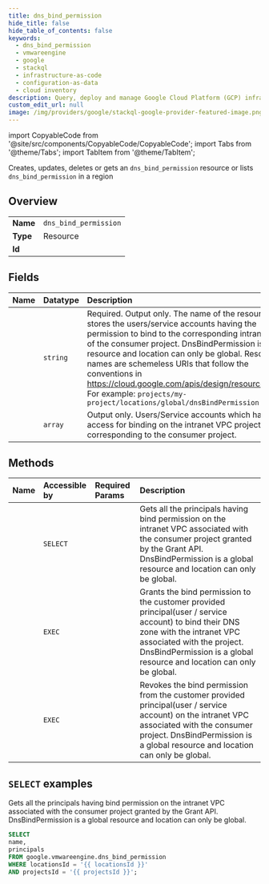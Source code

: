 ```yaml
---
title: dns_bind_permission
hide_title: false
hide_table_of_contents: false
keywords:
  - dns_bind_permission
  - vmwareengine
  - google
  - stackql
  - infrastructure-as-code
  - configuration-as-data
  - cloud inventory
description: Query, deploy and manage Google Cloud Platform (GCP) infrastructure and resources using SQL
custom_edit_url: null
image: /img/providers/google/stackql-google-provider-featured-image.png
---
```


import CopyableCode from '@site/src/components/CopyableCode/CopyableCode';
import Tabs from '@theme/Tabs';
import TabItem from '@theme/TabItem';

Creates, updates, deletes or gets an <code>dns_bind_permission</code> resource or lists <code>dns_bind_permission</code> in a region

## Overview
<table><tbody>
<tr><td><b>Name</b></td><td><code>dns_bind_permission</code></td></tr>
<tr><td><b>Type</b></td><td>Resource</td></tr>
<tr><td><b>Id</b></td><td><CopyableCode code="google.vmwareengine.dns_bind_permission" /></td></tr>
</tbody></table>

## Fields
| Name | Datatype | Description |
|:-----|:---------|:------------|
| <CopyableCode code="name" /> | `string` | Required. Output only. The name of the resource which stores the users/service accounts having the permission to bind to the corresponding intranet VPC of the consumer project. DnsBindPermission is a global resource and location can only be global. Resource names are schemeless URIs that follow the conventions in https://cloud.google.com/apis/design/resource_names. For example: `projects/my-project/locations/global/dnsBindPermission` |
| <CopyableCode code="principals" /> | `array` | Output only. Users/Service accounts which have access for binding on the intranet VPC project corresponding to the consumer project. |

## Methods
| Name | Accessible by | Required Params | Description |
|:-----|:--------------|:----------------|:------------|
| <CopyableCode code="get_dns_bind_permission" /> | `SELECT` | <CopyableCode code="locationsId, projectsId" /> | Gets all the principals having bind permission on the intranet VPC associated with the consumer project granted by the Grant API. DnsBindPermission is a global resource and location can only be global. |
| <CopyableCode code="grant" /> | `EXEC` | <CopyableCode code="locationsId, projectsId" /> | Grants the bind permission to the customer provided principal(user / service account) to bind their DNS zone with the intranet VPC associated with the project. DnsBindPermission is a global resource and location can only be global. |
| <CopyableCode code="revoke" /> | `EXEC` | <CopyableCode code="locationsId, projectsId" /> | Revokes the bind permission from the customer provided principal(user / service account) on the intranet VPC associated with the consumer project. DnsBindPermission is a global resource and location can only be global. |

## `SELECT` examples

Gets all the principals having bind permission on the intranet VPC associated with the consumer project granted by the Grant API. DnsBindPermission is a global resource and location can only be global.

```sql
SELECT
name,
principals
FROM google.vmwareengine.dns_bind_permission
WHERE locationsId = '{{ locationsId }}'
AND projectsId = '{{ projectsId }}'; 
```
